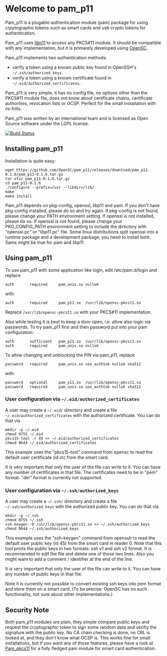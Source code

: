 # Welcome to pam_p11

Pam_p11 is a plugable authentication module (pam) package for using crpytographic tokens such as smart cards and usb crypto tokens for authentication.

Pam_p11 uses [libp11](https://github.com/OpenSC/libp11/) to access any PKCS#11 module. It should be compatible with any implementation, but it is primarely developed using [OpenSC](https://github.com/OpenSC/OpenSC/).

Pam_p11 implements two authentication methods:

- verify a token using a known public key found in OpenSSH's `~/.ssh/authorized_keys`.
- verify a token using a known certificate found in `~/.eid/authorized_certificates`.

Pam_p11 is very simple, it has no config file, no options other than the PKCS#11 module file, does not know about certificate chains, certificate authorities, revocation lists or OCSP. Perfect for the small installation with no frills.

Pam_p11 was written by an international team and is licensed as Open Source software under the LGPL license.

[![Build Status](https://travis-ci.org/OpenSC/pam_p11.svg?branch=master)](https://travis-ci.org/OpenSC/pam_p11)

## Installing pam_p11

Installation is quite easy:

```
wget https://github.com/OpenSC/pam_p11/releases/download/pam_p11-0.1.6/pam_p11-0.1.6.tar.gz
tar xfvz pam_p11-0.1.6.tar.gz
cd pam_p11-0.1.6
./configure --prefix=/usr --libdir=/lib/
make
make install
```

Pam_p11 depends on pkg-config, openssl, libp11 and pam.  If you don't have pkg-config installed, please do so and try again.  If pkg-config is not found, please change your PATH environment setting.  If openssl is not installed, please do so. If openssl is not found, please change your PKG_CONFIG_PATH environment setting to include the directory with "openssl.pc" or "libp11.pc" file. Some linux distributions split openssl into a runtime package and a development package, you need to install both. Same might be true for pam and libp11.

## Using pam_p11

To use pam_p11 with some application like login, edit /etc/pam.d/login and replace

```
auth       required     pam_unix.so nullok
```

with

```
auth       required     pam_p11.so  /usr/lib/opensc-pkcs11.so
```

Replace `/usr/lib/opensc-pkcs11.so` with your PKCS#11 implementation.

Also while testing it is best to keep a door open, i.e. allow also login via passwords. To try pam_p11 first and then password put into your pam configuration:

```
auth       sufficient   pam_p11.so  /usr/lib/opensc-pkcs11.so
auth       required     pam_unix.so nullok
```

To allow changing and unblocking the PIN via pam_p11, replace

```
password   required     pam_unix.so use_authtok nullok sha512
```

with
```
password   optional     pam_p11.so  /usr/lib/opensc-pkcs11.so
password   required     pam_unix.so use_authtok nullok sha512
```

### User configuration via `~/.eid/authorized_certificates`

A user may create a `~/.eid/` directory and create a file `~/.eid/authorized_certificates` with the authorized certificate. You can do that via

```
mkdir -p ~/.eid
chmod 0755 ~/.eid
pkcs15-tool -r 45 >> ~/.eid/authorized_certificates
chmod 0644 ~/.eid/authorized_certificates
```

This example uses the "pkcs15-tool" command from opensc to read the default user certificate (id `45`) from the smart card.

It is very important that only the user of the file can write to it.  You can have any number of certificates in that file. The certificates need to be in "pem" format. "der" format is currently not supported.

### User configuration via `~/.ssh/authorized_keys`

A user may create a `~/.ssh/` directory and create a file `~/.ssh/authorized_keys` with the authorized public key. You can do that via

```
mkdir -p ~/.ssh
chmod 0755 ~/.ssh
ssh-keygen -D /usr/lib/opensc-pkcs11.so >> ~/.ssh/authorized_keys
chmod 0644 ~/.ssh/authorized_keys
```

This example uses the "ssh-keygen" command from openssh to read the default user public key (id 45) from the smart card in reader 0.  Note that this tool prints the public keys in two formats: ssh v1 and ssh v2 format. It is recommended to edit the file and delete one of those two lines. Also you might want to add a comment / identifier at the end of the line.

It is very important that only the user of the file can write to it.  You can have any number of public keys in that file.

Note it is currently not possible to convert existing ssh keys into pem format and store them on a smart card. (To be precise: OpenSC has no such functionality, not sure about other implementations.)

## Security Note

Both pam_p11 modules are plain, they simple compare public keys and request the cryptographic token to sign some random data and verifiy the signature with the public key. No CA chain checking is done, no CRL is looked at, and they don't know what OCSP is. This works fine for small installations, but if you want any of those features, please have a look at [Pam_pkcs11](https://github.com/OpenSC/pam_pkcs11) for a fully fledged pam module for smart card authentication.
